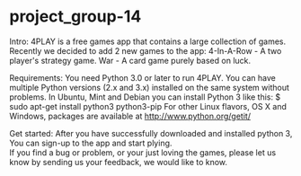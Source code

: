 # project_group-14

Intro:
4PLAY is a free games app that contains a large collection of games.
Recently we decided to add 2 new games to the app:
4-In-A-Row - A two player's strategy game.
War - A card game purely based on luck. 

Requirements:
You need Python 3.0 or later to run 4PLAY. You can have multiple Python versions (2.x and 3.x) installed on the same system without problems.
In Ubuntu, Mint and Debian you can install Python 3 like this:
$ sudo apt-get install python3 python3-pip
For other Linux flavors, OS X and Windows, packages are available at
http://www.python.org/getit/

Get started:
After you have successfully downloaded and installed python 3,
You can sign-up to the app and start plying.	
If you find a bug or problem, or your just loving the games, please let us know by sending us your feedback, we would like to know.








